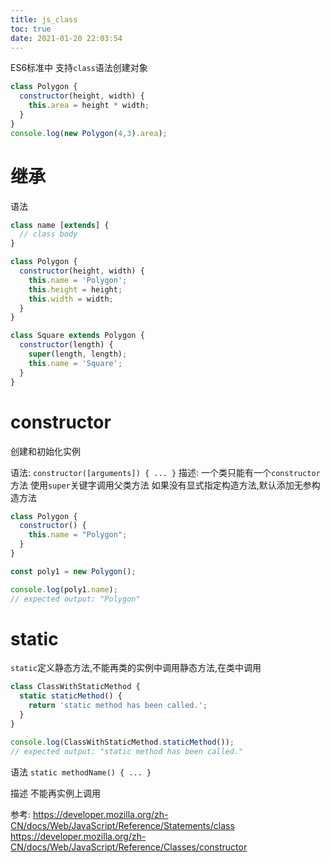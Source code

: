 ```yaml
---
title: js_class
toc: true
date: 2021-01-20 22:03:54
---
```


ES6标准中 支持`class`语法创建对象

```js
class Polygon {
  constructor(height, width) {
    this.area = height * width;
  }
}
console.log(new Polygon(4,3).area);
```

# 继承

语法
```js
class name [extends] {
  // class body
}
```

```js
class Polygon {
  constructor(height, width) {
    this.name = 'Polygon';
    this.height = height;
    this.width = width;
  }
}

class Square extends Polygon {
  constructor(length) {
    super(length, length);
    this.name = 'Square';
  }
}
```

# constructor
创建和初始化实例

语法:
`constructor([arguments]) { ... }`
描述:
一个类只能有一个`constructor`方法
使用`super`关键字调用父类方法
如果没有显式指定构造方法,默认添加无参构造方法



```js
class Polygon {
  constructor() {
    this.name = "Polygon";
  }
}

const poly1 = new Polygon();

console.log(poly1.name);
// expected output: "Polygon"
```



# static

`static`定义静态方法,不能再类的实例中调用静态方法,在类中调用


```js
class ClassWithStaticMethod {
  static staticMethod() {
    return 'static method has been called.';
  }
}

console.log(ClassWithStaticMethod.staticMethod());
// expected output: "static method has been called."
```


语法
`static methodName() { ... }`

描述
不能再实例上调用


参考:
https://developer.mozilla.org/zh-CN/docs/Web/JavaScript/Reference/Statements/class
https://developer.mozilla.org/zh-CN/docs/Web/JavaScript/Reference/Classes/constructor